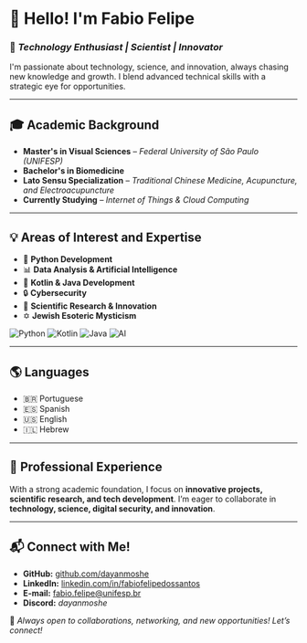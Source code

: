 # 👋 Hello! I'm **Fabio Felipe**  
### 🚀 *Technology Enthusiast | Scientist | Innovator*  

I'm passionate about technology, science, and innovation, always chasing new knowledge and growth. I blend advanced technical skills with a strategic eye for opportunities.

---

## 🎓 Academic Background  
- **Master's in Visual Sciences** – *Federal University of São Paulo (UNIFESP)*  
- **Bachelor's in Biomedicine**  
- **Lato Sensu Specialization** – *Traditional Chinese Medicine, Acupuncture, and Electroacupuncture*  
- **Currently Studying** – *Internet of Things & Cloud Computing*  

---

## 💡 Areas of Interest and Expertise  
- 🐍 **Python Development**  
- 📊 **Data Analysis & Artificial Intelligence**  
- 📱 **Kotlin & Java Development**  
- 🔒 **Cybersecurity**  
- 🔬 **Scientific Research & Innovation**  
- ✡️ **Jewish Esoteric Mysticism**  

![Python](https://img.shields.io/badge/Python-3776AB?style=flat&logo=python&logoColor=white) ![Kotlin](https://img.shields.io/badge/Kotlin-0095D5?style=flat&logo=kotlin&logoColor=white) ![Java](https://img.shields.io/badge/Java-007396?style=flat&logo=java&logoColor=white) ![AI](https://img.shields.io/badge/AI-FF6F61?style=flat&logo=tensorflow&logoColor=white)

---

## 🌎 Languages  
- 🇧🇷 Portuguese  
- 🇪🇸 Spanish  
- 🇺🇸 English  
- 🇮🇱 Hebrew  

---

## 💼 Professional Experience  
With a strong academic foundation, I focus on **innovative projects, scientific research, and tech development**. I’m eager to collaborate in **technology, science, digital security, and innovation**.

---

## 📬 Connect with Me!  
- **GitHub:** [github.com/dayanmoshe](https://github.com/dayanmoshe)  
- **LinkedIn:** [linkedin.com/in/fabiofelipedossantos](https://www.linkedin.com/in/fabiofelipedossantos/)  
- **E-mail:** [fabio.felipe@unifesp.br](mailto:fabio.felipe@unifesp.br)  
- **Discord:** *dayanmoshe*  

📢 *Always open to collaborations, networking, and new opportunities! Let’s connect!*

